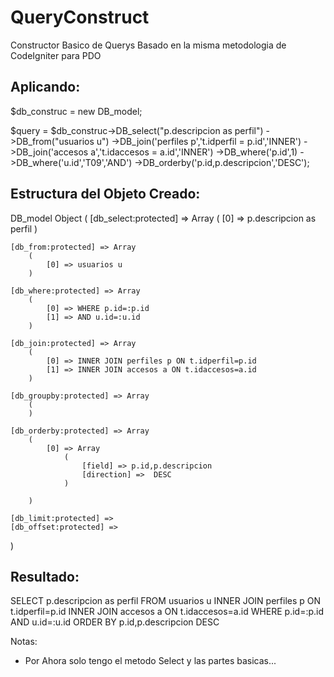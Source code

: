# QueryConstruct
Constructor Basico de Querys Basado en la misma metodologia de CodeIgniter para PDO

## Aplicando:

$db_construc = new DB_model;

$query = $db_construc->DB_select("p.descripcion as perfil")
                     ->DB_from("usuarios u")
                     ->DB_join('perfiles p','t.idperfil = p.id','INNER')
                     ->DB_join('accesos a','t.idaccesos = a.id','INNER')
                     ->DB_where('p.id',1)
                     ->DB_where('u.id','T09','AND')
                     ->DB_orderby('p.id,p.descripcion','DESC');
                     

## Estructura del Objeto Creado:

DB_model Object
(
    [db_select:protected] => Array
        (
            [0] => p.descripcion as perfil
        )

    [db_from:protected] => Array
        (
            [0] => usuarios u
        )

    [db_where:protected] => Array
        (
            [0] => WHERE p.id=:p.id
            [1] => AND u.id=:u.id
        )

    [db_join:protected] => Array
        (
            [0] => INNER JOIN perfiles p ON t.idperfil=p.id
            [1] => INNER JOIN accesos a ON t.idaccesos=a.id
        )

    [db_groupby:protected] => Array
        (
        )

    [db_orderby:protected] => Array
        (
            [0] => Array
                (
                    [field] => p.id,p.descripcion
                    [direction] =>  DESC
                )

        )

    [db_limit:protected] => 
    [db_offset:protected] => 
)

## Resultado:

SELECT
p.descripcion as perfil
FROM usuarios u
INNER JOIN perfiles p ON t.idperfil=p.id
INNER JOIN accesos a ON t.idaccesos=a.id
WHERE p.id=:p.id AND u.id=:u.id
ORDER BY p.id,p.descripcion DESC

Notas:
- Por Ahora solo tengo el metodo Select y las partes basicas...
